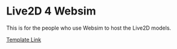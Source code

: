 # Live2D 4 Websim

This is for the people who use Websim to host the Live2D models.

[Template Link](https://websim.ai/p/cxusatv3z5qvkjwcjf_z)